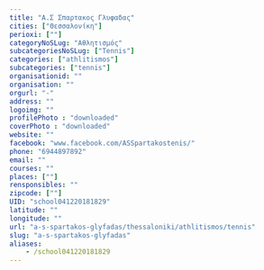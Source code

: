 ```yaml
---
title: "Α.Σ Σπαρτακος Γλυφαδας"
cities: ["Θεσσαλονίκη"]
perioxi: [""]
categoryNoSLug: "Αθλητισμός"
subcategoriesNoSLug: ["Tennis"]
categories: ["athlitismos"]
subcategories: ["tennis"]
organisationid: ""
organisation: ""
orgurl: "-"
address: ""
logoimg: ""
profilePhoto : "downloaded"
coverPhoto : "downloaded"
website: ""
facebook: "www.facebook.com/ASSpartakostenis/"
phone: "6944897892"
email: ""
courses: ""
places: [""]
rensponsibles: ""
zipcode: [""]
UID: "school041220181829"
latitude: ""
longitude: ""
url: "a-s-spartakos-glyfadas/thessaloniki/athlitismos/tennis"
slug: "a-s-spartakos-glyfadas"
aliases:
    - /school041220181829
---
```





